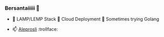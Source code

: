 ### Bersantaiiiii 👋

- 🔭 LAMP/LEMP Stack :thought_balloon: Cloud Deployment 💬 Sometimes trying Golang

- 📫 [Aleprosli](https://aleprosli.my/) :trollface:

